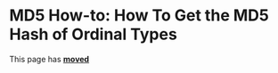 # MD5 How-to: How To Get the MD5 Hash of Ordinal Types

This page has [**moved**](https://lib-docs.delphidabbler.com/MD5/1/HowTo/HashOrdinalTypes)